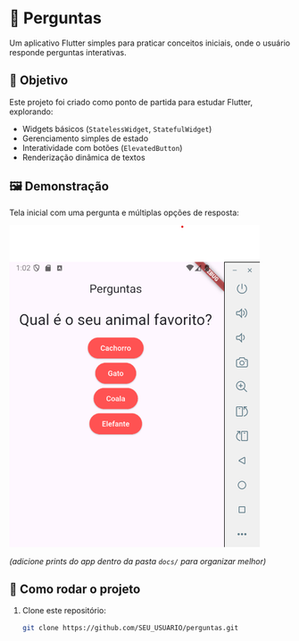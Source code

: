 # 📱 Perguntas

Um aplicativo Flutter simples para praticar conceitos iniciais, onde o usuário responde perguntas interativas.

## 🎯 Objetivo

Este projeto foi criado como ponto de partida para estudar Flutter, explorando:

- Widgets básicos (`StatelessWidget`, `StatefulWidget`)
- Gerenciamento simples de estado
- Interatividade com botões (`ElevatedButton`)
- Renderização dinâmica de textos

## 🖼️ Demonstração

Tela inicial com uma pergunta e múltiplas opções de resposta:

![Perguntas Screenshot](docs/screenshot-perguntas.png)

_(adicione prints do app dentro da pasta `docs/` para organizar melhor)_

## 🚀 Como rodar o projeto

1. Clone este repositório:
   ```bash
   git clone https://github.com/SEU_USUARIO/perguntas.git
   ```

